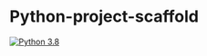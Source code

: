 # Python-project-scaffold

[![Python 3.8](https://github.com/ccarmona02/Python-project-scaffold/actions/workflows/main.yml/badge.svg)](https://github.com/ccarmona02/Python-project-scaffold/actions/workflows/main.yml) 
